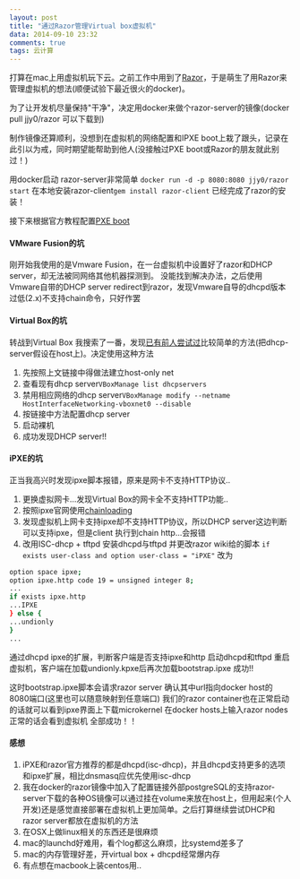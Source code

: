 ```yaml
---
layout: post
title: "通过Razor管理Virtual box虚拟机"
data: 2014-09-10 23:32
comments: true
tags: 云计算
---
```


打算在mac上用虚拟机玩下云。之前工作中用到了[Razor](https://github.com/puppetlabs/razor-server)，于是萌生了用Razor来管理虚拟机的想法(顺便试验下最近很火的docker)。

为了让开发机尽量保持"干净"，决定用docker来做个razor-server的镜像(docker pull jjy0/razor 可以下载到)

制作镜像还算顺利，没想到在虚拟机的网络配置和IPXE boot上栽了跟头，记录在此引以为戒，同时期望能帮助到他人(没接触过PXE boot或Razor的朋友就此别过！)

用docker启动 razor-server非常简单
`docker run -d -p 8080:8080 jjy0/razor start`
在本地安装razor-client`gem install razor-client`
已经完成了razor的安装！

接下来根据官方教程配置[PXE boot](https://github.com/puppetlabs/razor-server/wiki/Installation#pxe-setup)


#### VMware Fusion的坑
刚开始我使用的是Vmware Fusion，在一台虚拟机中设置好了razor和DHCP server，却无法被同网络其他机器探测到。
没能找到解决办法，之后使用Vmware自带的DHCP server redirect到razor，发现Vmware自导的dhcpd版本过低(2.x)不支持chain命令，只好作罢


#### Virtual Box的坑
转战到Virtual Box
我搜索了一番，发现[已有前人尝试过](http://www.0xf8.org/2013/02/pxe-booting-inside-virtualbox-and-kvm-virtual-machines-stopwatched-1/)比较简单的方法(把dhcp-server假设在host上)。决定使用这种方法

1. 先按照上文链接中得做法建立host-only net
2. 查看现有dhcp server`VBoxManage list dhcpservers`
3. 禁用相应网络的dhcp server`VBoxManage modify --netname HostInterfaceNetworking-vboxnet0 --disable`
4. 按链接中方法配置dhcp server
5. 启动裸机
6. 成功发现DHCP server!!

#### iPXE的坑
正当我高兴时发现ipxe脚本报错，原来是网卡不支持HTTP协议..

1. 更换虚拟网卡...发现Virtual Box的网卡全不支持HTTP功能..
2. 按照ipxe官网使用[chainloading](http://ipxe.org/howto/chainloading)
3. 发现虚拟机上网卡支持ipxe却不支持HTTP协议，所以DHCP server这边判断可以支持ipxe，但是client 执行到chain http...会报错
4. 改用ISC-dhcp + tftpd
安装dhcpd与tftpd
并更改razor wiki给的脚本
`if exists user-class and option user-class = "iPXE"`
改为
``` bash
option space ipxe;
option ipxe.http code 19 = unsigned integer 8;
...
if exists ipxe.http
...IPXE
} else {
...undionly
}
...
```
通过dhcpd ipxe的扩展，判断客户端是否支持ipxe和http
启动dhcpd和tftpd
重启虚拟机，客户端在加载undionly.kpxe后再次加载bootstrap.ipxe
成功!!

这时bootstrap.ipxe脚本会请求razor server
确认其中url指向docker host的8080端口(这里也可以随意映射到任意端口)
我们的razor container也在正常启动的话就可以看到ipxe界面上下载microkernel
在docker hosts上输入razor nodes正常的话会看到虚拟机
全部成功！！

#### 感想

1. iPXE和razor官方推荐的都是dhcpd(isc-dhcp)，并且dhcpd支持更多的选项和ipxe扩展，相比dnsmasq应优先使用isc-dhcp
2. 我在docker的razor镜像中加入了配置链接外部postgreSQL的支持razor-server下载的各种OS镜像可以通过挂在volume来放在host上，但用起来(个人开发)还是感觉直接部署在虚拟机上更加简单。之后打算继续尝试DHCP和razor server都放在虚拟机的方法
3. 在OSX上做linux相关的东西还是很麻烦
4. mac的launchd好难用，看个log都这么麻烦，比systemd差多了
5. mac的内存管理好差，开virtual box + dhcpd经常爆内存
6. 有点想在macbook上装centos用..
